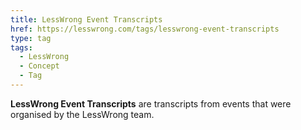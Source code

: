 ```yaml
---
title: LessWrong Event Transcripts
href: https://lesswrong.com/tags/lesswrong-event-transcripts
type: tag
tags:
  - LessWrong
  - Concept
  - Tag
---
```


**LessWrong Event Transcripts** are transcripts from events that were organised by the LessWrong team.
